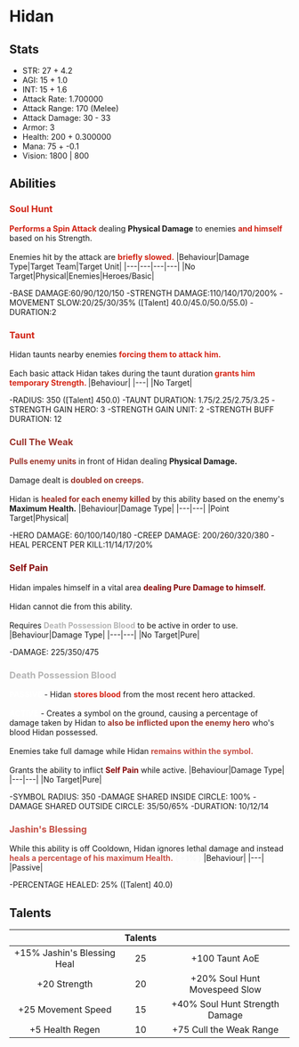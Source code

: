 # Hidan
## Stats
- STR: 27 + 4.2
- AGI: 15 + 1.0
- INT: 15 + 1.6
- Attack Rate: 1.700000
- Attack Range: 170 (Melee)
- Attack Damage: 30 - 33
- Armor: 3
- Health: 200 + 0.300000
- Mana: 75 + -0.1
- Vision: 1800 | 800
## Abilities
### <b><font color='#D12314'> Soul Hunt </font></b>
<b><font color='#D12314'>Performs a Spin Attack</font></b> dealing <b>Physical Damage</b> to enemies <b><font color='#D12314'>and himself</font></b> based on his Strength. <br><br> Enemies hit by the attack are <b><font color='#D12314'>briefly slowed.</font></b>
|Behaviour|Damage Type|Target Team|Target Unit|
|---|---|---|---|
|No Target|Physical|Enemies|Heroes/Basic|

-BASE DAMAGE:60/90/120/150
-STRENGTH DAMAGE:110/140/170/200%
-MOVEMENT SLOW:20/25/30/35% ([Talent] 40.0/45.0/50.0/55.0)
-DURATION:2
### <b><font color='#D12314'>Taunt</font></b>
Hidan taunts nearby enemies <b><font color='#D52516'>forcing them to attack him.</font></b> <br><br> Each basic attack Hidan takes during the taunt duration<b><font color='#D52516'> grants him temporary Strength. </font></b>
|Behaviour|
|---|
|No Target|

-RADIUS: 350 ([Talent] 450.0)
-TAUNT DURATION: 1.75/2.25/2.75/3.25
-STRENGTH GAIN HERO: 3
-STRENGTH GAIN UNIT: 2
-STRENGTH BUFF DURATION: 12
### <b><font color='#9C352C'> Cull The Weak </font></b>
<b><font color='#9C352C'>Pulls enemy units</font></b> in front of Hidan dealing <b>Physical Damage. <br><br> </b> Damage dealt is <b><font color='#9C352C'>doubled on creeps.</font></b> <br><br> Hidan is <b><font color='#9C352C'>healed for each enemy killed</font></b> by this ability based on the enemy's <b>Maximum Health.</b>
|Behaviour|Damage Type|
|---|---|
|Point Target|Physical|

-HERO DAMAGE: 60/100/140/180
-CREEP DAMAGE: 200/260/320/380
-HEAL PERCENT PER KILL:11/14/17/20%
### <b><font color='#880808'> Self Pain </font></b>
Hidan impales himself in a vital area <b><font color='#880808'>dealing Pure Damage to himself.</font></b> <br><br> Hidan cannot die from this ability. <br><br> Requires <b><font color='#B5B5B5'>Death Possession Blood</font></b> to be active in order to use.
|Behaviour|Damage Type|
|---|---|
|No Target|Pure|

-DAMAGE: 225/350/475
### <b><font color='#B5B5B5'> Death Possession Blood </font></b>
<b><font color='#FFFFFF'>PASSIVE </font></b>- Hidan <b><font color='#D52516'>stores blood</font></b> from the most recent hero attacked. <br><br> <b><font color='#FFFFFF'>ACTIVE</font></b> - Creates a symbol on the ground, causing a percentage of damage taken by Hidan to <b><font color='#9C352C'>also be inflicted upon the enemy hero</font></b> who's blood Hidan possessed. <br><br> Enemies take full damage while Hidan <b><font color='#C64F45'>remains within the symbol.</font></b> <br><br> Grants the ability to inflict <b><font color='#880808'>Self Pain</font></b> while active.
|Behaviour|Damage Type|
|---|---|
|No Target|Pure|

-SYMBOL RADIUS: 350
-DAMAGE SHARED INSIDE CIRCLE: 100%
-DAMAGE SHARED OUTSIDE CIRCLE: 35/50/65%
-DURATION: 10/12/14
### <b><font color='#C64F45'> Jashin's Blessing </font></b>
While this ability is off Cooldown, Hidan ignores lethal damage and instead <b><font color='#C64F45'>heals a percentage of his maximum Health.</font></b> <b><font color='#F7F7F7'>( +1% )</font></b>
|Behaviour|
|---|
|Passive|

-PERCENTAGE HEALED: 25% ([Talent] 40.0)
## Talents
| | Talents | |
| :---: | :---: | :---: |
| +15% Jashin's Blessing Heal | 25 | +100 Taunt AoE |
| +20 Strength | 20 | +20% Soul Hunt Movespeed Slow |
| +25 Movement Speed | 15 | +40% Soul Hunt Strength Damage |
| +5 Health Regen | 10 | +75 Cull the Weak Range |

